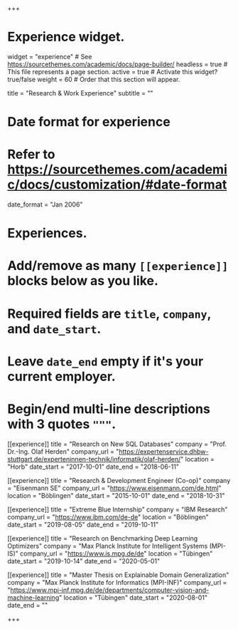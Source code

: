 +++
# Experience widget.
widget = "experience"  # See https://sourcethemes.com/academic/docs/page-builder/
headless = true  # This file represents a page section.
active = true  # Activate this widget? true/false
weight = 60  # Order that this section will appear.

title = "Research & Work Experience"
subtitle = ""

# Date format for experience
#   Refer to https://sourcethemes.com/academic/docs/customization/#date-format
date_format = "Jan 2006"

# Experiences.
#   Add/remove as many `[[experience]]` blocks below as you like.
#   Required fields are `title`, `company`, and `date_start`.
#   Leave `date_end` empty if it's your current employer.
#   Begin/end multi-line descriptions with 3 quotes `"""`.
[[experience]]
  title = "Research on New SQL Databases"
  company = "Prof. Dr.-Ing. Olaf Herden"
  company_url = "https://expertenservice.dhbw-stuttgart.de/experteninnen-technik/informatik/olaf-herden/"
  location = "Horb"
  date_start = "2017-10-01"
  date_end = "2018-06-11"

[[experience]]
  title = "Research & Development Engineer (Co-op)"
  company = "Eisenmann SE"
  company_url = "https://www.eisenmann.com/de.html"
  location = "Böblingen"
  date_start = "2015-10-01"
  date_end = "2018-10-31"
  
[[experience]]
  title = "Extreme Blue Internship"
  company = "IBM Research"
  company_url = "https://www.ibm.com/de-de"
  location = "Böblingen"
  date_start = "2019-08-05"
  date_end = "2019-10-11"
  
[[experience]]
  title = "Research on Benchmarking Deep Learning Optimizers"
  company = "Max Planck Institute for Intelligent Systems (MPI-IS)"
  company_url = "https://www.is.mpg.de/de"
  location = "Tübingen"
  date_start = "2019-10-14"
  date_end = "2020-05-01"

[[experience]]
  title = "Master Thesis on Explainable Domain Generalization"
  company = "Max Planck Institute for Informatics (MPI-INF)"
  company_url = "https://www.mpi-inf.mpg.de/de/departments/computer-vision-and-machine-learning"
  location = "Tübingen"
  date_start = "2020-08-01"
  date_end = ""
	
	
+++